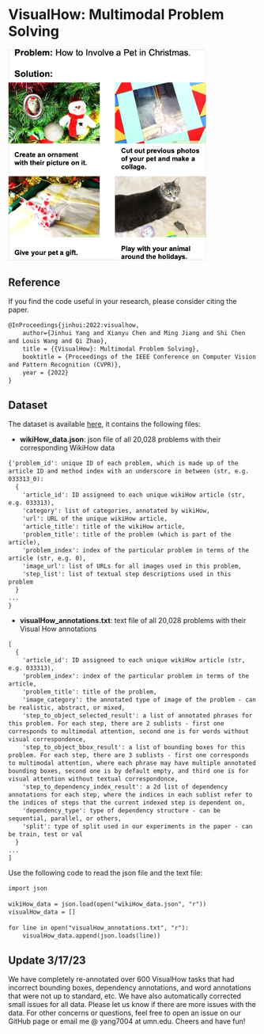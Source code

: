 # VisualHow: Multimodal Problem Solving

<p float="left">
  <img src="Fig1.png" width="400" />
</p>

Reference
------------------
If you find the code useful in your research, please consider citing the paper.
```text
@InProceedings{jinhui:2022:visualhow,
    author={Jinhui Yang and Xianyu Chen and Ming Jiang and Shi Chen and Louis Wang and Qi Zhao},
    title = {{VisualHow}: Multimodal Problem Solving},
    booktitle = {Proceedings of the IEEE Conference on Computer Vision and Pattern Recognition (CVPR)},
    year = {2022}
}
```

## Dataset
The dataset is available [here](https://drive.google.com/drive/folders/13Tm4y0ZBLqN_i1EGXDdyu7pVG2Uaq7O5?usp=sharing), it contains the following files:
	
* **wikiHow_data.json**: json file of all 20,028 problems with their corresponding WikiHow data

```
{'problem_id': unique ID of each problem, which is made up of the article ID and method index with an underscore in between (str, e.g. 033313_0):
  {
    'article_id': ID assigneed to each unique wikiHow article (str, e.g. 033313),
    'category': list of categories, annotated by wikiHow,
    'url': URL of the unique wikiHow article,
    'article_title': title of the wikiHow article,
    'problem_title': title of the problem (which is part of the article),
    'problem_index': index of the particular problem in terms of the article (str, e.g. 0),
    'image_url': list of URLs for all images used in this problem,
    'step_list': list of textual step descriptions used in this problem
  }
...
}
```

* **visualHow_annotations.txt**: text file of all 20,028 problems with their Visual How annotations

```
[
  {
    'article_id': ID assigneed to each unique wikiHow article (str, e.g. 033313),
    'problem_index': index of the particular problem in terms of the article,
    'problem_title': title of the problem,
    'image_category': the annotated type of image of the problem - can be realistic, abstract, or mixed,
    'step_to_object_selected_result': a list of annotated phrases for this problem. For each step, there are 2 sublists - first one corresponds to multimodal attention, second one is for words without visual correspondence,
    'step_to_object_bbox_result': a list of bounding boxes for this problem. For each step, there are 3 sublists - first one corresponds to multimodal attention, where each phrase may have multiple annotated bounding boxes, second one is by default empty, and third one is for visual attention without textual correspondonce,
    'step_to_dependency_index_result': a 2d list of dependency annotations for each step, where the indices in each sublist refer to the indices of steps that the current indexed step is dependent on,
    'dependency_type': type of dependency structure - can be sequential, parallel, or others,
    'split': type of split used in our experiments in the paper - can be train, test or val
  }
...
]
```
Use the following code to read the json file and the text file:

```pythom
import json

wikiHow_data = json.load(open("wikiHow_data.json", "r"))
visualHow_data = []

for line in open("visualHow_annotations.txt", "r"):
    visualHow_data.append(json.loads(line))
```
## Update 3/17/23
We have completely re-annotated over 600 VisualHow tasks that had incorrect bounding boxes, dependency annotations, and word annotations that were not up to standard, etc. We have also automatically corrected small issues for all data. Please let us know if there are more issues with the data. For other concerns or questions, feel free to open an issue on our GitHub page or email me @ yang7004 at umn.edu. Cheers and have fun!

